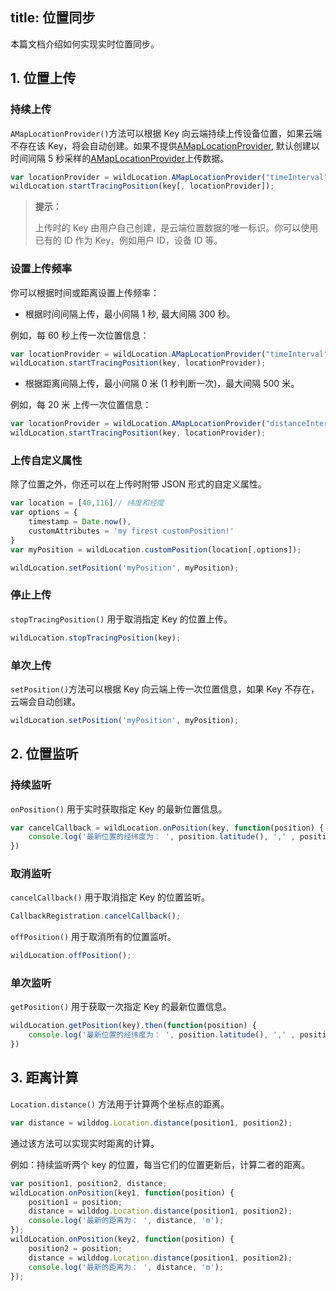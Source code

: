 title: 位置同步
---

本篇文档介绍如何实现实时位置同步。

## 1. 位置上传

### 持续上传

`AMapLocationProvider()`方法可以根据 Key 向云端持续上传设备位置，如果云端不存在该 Key，将会自动创建。如果不提供[AMapLocationProvider](AMapLocationProvider.html), 默认创建以时间间隔 5 秒采样的[AMapLocationProvider](AMapLocationProvider.html)上传数据。

```javascript
var locationProvider = wildLocation.AMapLocationProvider("timeInterval", 5000);
wildLocation.startTracingPosition(key[, locationProvider]);
```

<blockquote class="notice">
  <p><strong>提示：</strong></p>

 上传时的 Key 由用户自己创建，是云端位置数据的唯一标识。你可以使用已有的 ID 作为 Key，例如用户 ID，设备 ID 等。

</blockquote>


### 设置上传频率

你可以根据时间或距离设置上传频率：

- 根据时间间隔上传，最小间隔 1 秒, 最大间隔 300 秒。

例如，每 60 秒上传一次位置信息：

```javascript
var locationProvider = wildLocation.AMapLocationProvider("timeInterval", 60000);
wildLocation.startTracingPosition(key, locationProvider);
```

- 根据距离间隔上传，最小间隔 0 米 (1 秒判断一次)，最大间隔 500 米。

例如，每 20 米 上传一次位置信息：

```javascript
var locationProvider = wildLocation.AMapLocationProvider("distanceInterval", 20);
wildLocation.startTracingPosition(key, locationProvider);
```



### 上传自定义属性

除了位置之外，你还可以在上传时附带 JSON 形式的自定义属性。
```javascript
var location = [40,116]// 纬度和经度
var options = {
    timestamp = Date.now(),
    customAttributes = 'my firest customPosition!'
}
var myPosition = wildLocation.customPosition(location[,options]);

wildLocation.setPosition('myPosition', myPosition);
```

### 停止上传

`stopTracingPosition()` 用于取消指定 Key 的位置上传。

```javascript
wildLocation.stopTracingPosition(key);
```



###  单次上传

`setPosition()`方法可以根据 Key 向云端上传一次位置信息，如果 Key 不存在，云端会自动创建。

```javascript
wildLocation.setPosition('myPosition', myPosition);
```



## 2. 位置监听

### 持续监听
`onPosition()`  用于实时获取指定 Key 的最新位置信息。

```javascript
var cancelCallback = wildLocation.onPosition(key, function(position) {
    console.log('最新位置的经纬度为： ', position.latitude(), ',' , position.longitude());
})

```



### 取消监听

`cancelCallback()` 用于取消指定 Key 的位置监听。

```javascript
CallbackRegistration.cancelCallback();
```

`offPosition()` 用于取消所有的位置监听。

```javascript
wildLocation.offPosition();
```



### 单次监听

`getPosition()` 用于获取一次指定 Key 的最新位置信息。

```javascript
wildLocation.getPosition(key).then(function(position) {
    console.log('最新位置的经纬度为： ', position.latitude(), ',' , position.longitude());
})

```


## 3. 距离计算

`Location.distance()` 方法用于计算两个坐标点的距离。

```javascript
var distance = wilddog.Location.distance(position1, position2);
```

通过该方法可以实现实时距离的计算。

例如：持续监听两个 key 的位置，每当它们的位置更新后，计算二者的距离。

```javascript
var position1, position2, distance;
wildLocation.onPosition(key1, function(position) {
    position1 = position;
    distance = wilddog.Location.distance(position1, position2);
    console.log('最新的距离为： ', distance, 'm');
});
wildLocation.onPosition(key2, function(position) {
    position2 = position;
    distance = wilddog.Location.distance(position1, position2);
    console.log('最新的距离为： ', distance, 'm');
});

```
